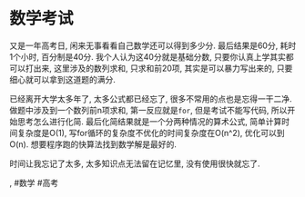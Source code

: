 # 数学考试

又是一年高考日, 闲来无事看看自己数学还可以得到多少分. 最后结果是60分, 耗时1个小时, 百分制是40分. 我个人认为这40分就是基础分数, 只要你认真上学其实都可以打出来, 这里涉及的数列求和, 只求和前20项, 其实是可以暴力写出来的, 只要细心就可以拿到这道题的满分.

已经离开大学太多年了, 太多公式都已经忘了, 很多不常用的点也是忘得一干二净. 做题中涉及到一个数列前n项求和, 第一反应就是`for`, 但是考试不能写代码, 所以开始思考怎么进行化简. 最后化简结果就是一个分两种情况的算术公式, 简单计算时间复杂度是O\(1\), 写for循环的复杂度不优化的时间复杂度在O\(n^2\), 优化可以到O\(n\). 想要程序跑的快算法找到数学解是最好的.

时间让我忘记了太多, 太多知识点无法留在记忆里, 没有使用很快就忘了.



, #数学 #高考
